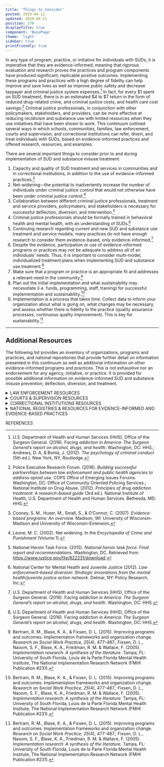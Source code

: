 ```yaml
---
title: 'Things to Consider'
posted: 2019-04-11
updated: 2019-04-11
position: 170
displayTitle: true
component: 'BasePage'
theme: 'light'
sidebar: true
printFriendly: true
---
```

In any type of program, practice, or initiative for individuals with SUDs, it is imperative that they are evidence-informed, meaning that rigorous evaluation and research proves the practices and program components have produced significant, replicable positive outcomes. Implementing these programs and practices with a high degree of fidelity can help improve and save lives as well as improve public safety and decrease taxpayer and criminal justice system expenses.[^1]  In fact, for every \$1 spent on SUD treatment, there is in an estimated \$4 to \$7 return in the form of reduced drug-related crime, and criminal justice costs, and health care cost savings.[^2]  Criminal justice professionals, in conjunction with other policymakers, stakeholders, and providers, can be more effective at reducing recidivism and substance use with limited resources when they use initiatives that have been shown to work. This continuum outlined several ways in which schools, communities, families, law enforcement, courts and supervision, and correctional institutions can refer, divert, and treat individuals with SUDs, based on evidence-informed practices and offered research, resources, and examples.

There are several important things to consider prior to and during implementation of SUD and substance misuse treatment:

 1. Capacity and quality of SUD treatment and services in communities and in correctional institutions, in addition to the use of evidence-informed practices.[^3]  
 2. Net-widening—the potential to inadvertently increase the number of individuals under criminal justice control that would not otherwise have been under criminal justice control.[^4] 
 3. Collaboration between different criminal justice professionals, treatment and service providers, policymakers, and stakeholders is necessary for successful deflection, diversion, and intervention.[^5] 
 4. Criminal justice professionals should be formally trained in behavioral health and mental health, with an understanding of SUDs.[^6] 
 5. Continuing research regarding current and new SUD and substance use treatment and service models; many practices do not have enough research to consider them evidence-based, only evidence-informed.[^7] 
 6. Despite the evidence, participation or use of evidence-informed programs or practices may not be adequate to address all of an individuals’ needs. Thus, it is important to consider multi-model, individualized treatment plans when implementing SUD and substance use treatment.[^8]  
 7. Make sure that a program or practice is an appropriate fit and addresses a relevant need in the community.[^9] 
 8. Plan out the initial implementation and what sustainability may necessitate (i.e. funds, programming, staff, training) for successful implementation and sustainability.[^10] 
 9. Implementation is a process that takes time. Collect data to inform your organization about what is going on, what changes may be necessary, and assess whether there is fidelity to the practice (quality assurance processes, continuous quality improvement). This is key for sustainability.[^11] 


----------
## Additional Resources

The following list provides an inventory of organizations, programs and practices, and national repositories that provide further detail on information presented in this continuum as well as additional information on other evidence-informed programs and practices. This is not exhaustive nor an endorsement for any agency, initiative, or practice. It is provided for possible additional information on evidence-informed SUD and substance misuse prevention, deflection, diversion, and treatment. 

<details>
<summary>LAW ENFORCEMENT RESOURCES</summary>

 - [Law Enforcement & Public Health Collaboration](https://ric-zai-inc.com/Publications/cops-p356-pub.pdf)
 - [Police Assisted Addiction Recovery Initiative (PAARI)](http://paariusa.org/)
 - [Law Enforcement-Assisted Diversion](http://www.leadbureau.org/)

</details>

<details>
<summary>COURTS & SUPERVISION RESOURCES</summary>

 - [Treatment Alternatives for Safe Communities (TASC)](http://www2.tasc.org/)
 - [University of Cincinnati Corrections Institute (UCCI)](https://www.uc.edu/corrections.html)
 - [George Mason University’s Center for Advancing Correctional Excellence (ACE!)](https://www.gmuace.org/)
- [National Association of Drug Court Professionals](http://www.nadcp.org/)

 </details>
 
<details>
	<summary>CORRECTIONAL INSTITUTIONS RESOURCES</summary>

 - [Residential Substance Abuse Treatment](http://www.rsat-tta.com/Home) 
 - [National Institute on Drug Abuse: Overview of TCs](https://www.drugabuse.gov/publications/research-reports/therapeutic-communities/what-are-therapeutic-communities)
 - [National Institute of Corrections](http://nicic.gov/evidencebasedpractices)
- See also UCCI and ACE.

</details>

<details>
	<summary>NATIONAL REGISTRIES & RESOURCES FOR EVIDENCE-INFORMED AND EVIDENCE-BASED PRACTICES</summary> 

National registries each use varying standards and requirements in how they deem programs and practices as evidence-informed or evidence-based, and should be taken into consideration. This information can be found within each of the national resource websites.

 - [Crimesolutions.gov](https://www.crimesolutions.gov/)
-  - [American Society of Addiction Medicine](https://www.asam.org/)
 - [SAMHSA’s Evidence-based Practices Resource Center](https://www.samhsa.gov/ebp-resource-center)
 - [OJJDP Model Programs Guide](https://www.ojjdp.gov/mpg)
 - [Council of State Governments: What Works in Reentry Clearinghouse](https://whatworks.csgjusticecenter.org/)
 - [Campbell Collaboration](https://www.campbellcollaboration.org/)
 - [UC-Boulder’s Center for the Study of Prevention of Violence: Blueprints](http://www.colorado.edu/cspv/)
 - [An Introduction to Evidence-Based Practices (JRSA)](http://www.jrsa.org/projects/ebp_briefing_paper_april2014.pdf)
- [Northeastern's Health in Justice Action Lab](https://www.healthinjustice.org/)

</details>



REFERENCES

[^1]: U.S. Department of Health and Human Services (HHS), Office of the Surgeon General. (2016). F*acing addiction in America: The Surgeon General’s report on alcohol, drugs, and health*. Washington, DC: HHS.; Andrews, D. A, & Bonta, J. (2012). *The psychology of criminal conduct* (5th ed.). New York, NY. Routledge.

[^2]: Police Executive Research Forum. (2016). *Building successful partnerships between law enforcement and public health agencies to address opioid use.* COPS Office of Emerging Issues Forums. Washington, DC: Office of Community Oriented Policing Services.; National Institute on Drug Abuse. (2012). *Principles of drug addiction treatment: A research-based guide* (3rd ed.). National Institute of Health, U.S. Department of Health and Human Services. Bethesda, MD: HHS.

[^3]: Cooney, S. M., Huser, M., Small, S., & O’Connor, C. (2007). *Evidence-based programs: An overview.* Madison, WI: University of Wisconsin-Madison and University of Wisconsin-Extension.

[^4]: Leone, M. C. (2002). Net widening. In the *Encyclopedia of Crime and Punishment* (Volume 1). 

[^5]: National Heroin Task Force. (2015). *National heroin task force: Final report and recommendations.* Washington, DC. Retrieved from https://www.justice.gov/file/822231/download.

[^6]: National Center for Mental Health and Juvenile Justice (2012). *Law enforcement-based diversion: Strategic innovations from the mental health/juvenile justice action network*. Delmar, NY: Policy Research, Inc.

[^7]: U.S. Department of Health and Human Services (HHS), Office of the Surgeon General. (2016). F*acing addiction in America: The Surgeon General’s report on alcohol, drugs, and health*. Washington, DC: HHS.

[^8]: U.S. Department of Health and Human Services (HHS), Office of the Surgeon General. (2016). F*acing addiction in America: The Surgeon General’s report on alcohol, drugs, and health*. Washington, DC: HHS.

[^9]:  Bertram, R. M., Blase, K. A., & Fixsen, D. L. (2015). Improving programs and outcomes: Implementation frameworks and organization change. *Research on Social Work Practice, 25*(4), 477-487.; Fixsen, D. L., Naoom, S. F., Blase, K. A., Friedman, R. M. & Wallace, F. (2005). *Implementation research: A synthesis of the literature.* Tampa, FL: University of South Florida, Louis de la Parte Florida Mental Health Institute, The National Implementation Research Network (FMHI Publication #231).

[^10]: Bertram, R. M., Blase, K. A., & Fixsen, D. L. (2015). Improving programs and outcomes: Implementation frameworks and organization change. *Research on Social Work Practice, 25*(4), 477-487.; Fixsen, D. L., Naoom, S. F., Blase, K. A., Friedman, R. M. & Wallace, F. (2005). *Implementation research: A synthesis of the literature.* Tampa, FL: University of South Florida, Louis de la Parte Florida Mental Health Institute, The National Implementation Research Network (FMHI Publication #231). 

[^11]: Bertram, R. M., Blase, K. A., & Fixsen, D. L. (2015). Improving programs and outcomes: Implementation frameworks and organization change. *Research on Social Work Practice, 25*(4), 477-487.; Fixsen, D. L., Naoom, S. F., Blase, K. A., Friedman, R. M. & Wallace, F. (2005). *Implementation research: A synthesis of the literature.* Tampa, FL: University of South Florida, Louis de la Parte Florida Mental Health Institute, The National Implementation Research Network (FMHI Publication #231). 



